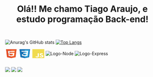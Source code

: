  <h1 align="center">
 Olá!! Me chamo Tiago Araujo, e estudo programação Back-end!
 </h1>

<div style="display: inline_block"><br>
  
 ![Anurag's GitHub stats](https://github-readme-stats.vercel.app/api?username=tiagoshadows&count_private=true&theme=github_dark&show_icons=true)
[![Top Langs](https://github-readme-stats.vercel.app/api/top-langs/?username=tiagoshadows&count_private=true&size_weight=0.5&count_weight=1.0&langs_count=8&theme=github_dark&show_icons=true)](https://github.com/anuraghazra/github-readme-stats)
  
  <img align="center" alt="Logo-HTML" height="30" width="40" src="https://raw.githubusercontent.com/devicons/devicon/master/icons/html5/html5-original.svg">
  <img align="center" alt="Logo-CSS" height="30" width="40" src="https://raw.githubusercontent.com/devicons/devicon/master/icons/css3/css3-original.svg"> 
  <img align="center" alt="Logo-Js" height="30" width="40" src="https://raw.githubusercontent.com/devicons/devicon/master/icons/javascript/javascript-plain.svg">
  <img align="center" alt="Logo-Node" height="30" width="40" src="https://cdn.jsdelivr.net/gh/devicons/devicon/icons/nodejs/nodejs-original.svg">
  <img align="center" alt="Logo-Express" height="30" width="40" src="https://cdn.jsdelivr.net/gh/devicons/devicon/icons/express/express-original.svg">
</div>

 ##
   
  <a href="https://www.linkedin.com/in/tiago-de-araujo-silva-bb0ab5177/" target="_blank"><img src="https://img.shields.io/badge/-LinkedIn-%230077B5?style=for-the-badge&logo=linkedin&logoColor=white" target="_blank"></a>
  <a href="https://instagram.com/tiago_shadows" target="_blank"><img src="https://img.shields.io/badge/-Instagram-%23E4405F?style=for-the-badge&logo=instagram&logoColor=white" target="_blank"></a>
  <a href = "mailto:tiago_akat@hotmail.com"><img src="https://img.shields.io/badge/-Gmail-%23333?style=for-the-badge&logo=gmail&logoColor=white" target="_blank"></a>
  
  



